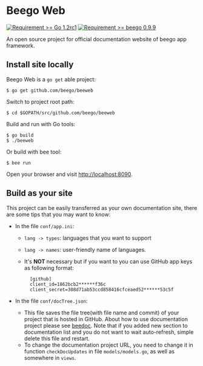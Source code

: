 # Beego Web

[![Requirement >= Go 1.2rc1](http://b.repl.ca/v1/Requirement-%3E%3D_Go%201.2rc1-blue.png)]() [![Requirement >= beego 0.9.9](http://b.repl.ca/v1/Requirement-%3E%3D_beego%200.9.9-blue.png)]()

An open source project for official documentation website of beego app framework.

## Install site locally

Beego Web is a `go get` able project:

	$ go get github.com/beego/beeweb

Switch to project root path:

	$ cd $GOPATH/src/github.com/beego/beeweb

Build and run with Go tools:

	$ go build
	$ ./beeweb

Or build with bee tool:

	$ bee run

Open your browser and visit [http://localhost:8090](http://localhost:8090).

## Build as your site

This project can be easily transferred as your own documentation site, there are some tips that you may want to know:

- In the file `conf/app.ini`:
	
	- `lang -> types`: languages that you want to support
	- `lang -> names`: user-friendly name of languages.
	- It's **NOT** necessary but if you want to you can use GitHub app keys as following format:
		
			[github]
			client_id=1862bcb2******f36c
			client_secret=308d71ab53ccd858416cfceaed52******53c5f

- In the file `conf/docTree.json`:

	- This file saves the file tree(with file name and commit) of your project that is hosted in GitHub. About how to use documentation project please see [beedoc](http://github.com/beego/beedoc). Note that if you added new section to documentation list and you do not want to wait auto-refresh, simple delete this file and restart.
	- To change the documentation project URL, you need to change it in function `checkDocUpdates` in file `models/models.go`, as well as somewhere in `views`.